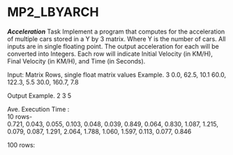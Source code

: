 # MP2_LBYARCH

***Acceleration***
Task
Implement a program that computes for the acceleration of multiple cars stored in a Y by 3 matrix. Where Y is the number of cars. All inputs are in single floating point.
The output acceleration for each will be converted into Integers.
Each row will indicate Initial Velocity (in KM/H), Final Velocity (in KM/H), and Time (in Seconds).

Input: Matrix Rows, single float matrix values
Example.
3
0.0, 62.5, 10.1
60.0, 122.3, 5.5
30.0, 160.7, 7.8

Output
Example.
2
3
5

Ave. Execution Time : <br>
10 rows-  
0.721, 0.043, 0.055, 0.103, 0.048, 0.039,
0.849, 0.064, 0.830, 1.087, 1.215, 0.079,
0.087, 1.291, 2.064, 1.788, 1.060, 1.597,
0.113, 
0.077, 0.846

100 rows: 



